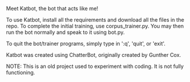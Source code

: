 Meet Katbot, the bot that acts like me!

To use Katbot, install all the requirements and download all the files in the repo. To complete the initial training, use corpus_trainer.py. You may then run the bot normally and speak to it using bot.py.

To quit the bot/trainer programs, simply type in ':q', 'quit', or 'exit'.

Katbot was created using ChatterBot, originally created by Gunther Cox.

NOTE: This is an old project used to experiment with coding. It is not fully functioning.
